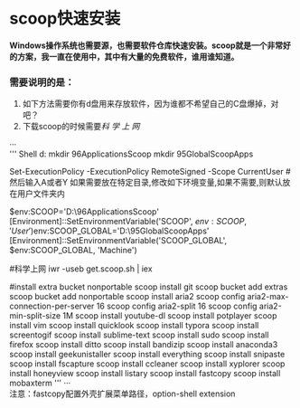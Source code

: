 # scoop快速安装
**Windows操作系统也需要源，也需要软件仓库快速安装。scoop就是一个非常好的方案，我一直在使用中，其中有大量的免费软件，谁用谁知道。**
### 需要说明的是：
1. 如下方法需要你有d盘用来存放软件，因为谁都不希望自己的C盘爆掉，对吧？
2. 下载scoop的时候需要*科 学 上 网*

···    
''' Shell
d:
mkdir 96ApplicationsScoop
mkdir 95GlobalScoopApps

Set-ExecutionPolicy -ExecutionPolicy RemoteSigned -Scope CurrentUser
#然后输入A或者Y
如果需要放在特定目录,修改如下环境变量,如果不需要,则默认放在用户文件夹内

$env:SCOOP='D:\96ApplicationsScoop'
[Environment]::SetEnvironmentVariable('SCOOP', $env:SCOOP, 'User')$env:SCOOP_GLOBAL='D:\95GlobalScoopApps'
[Environment]::SetEnvironmentVariable('SCOOP_GLOBAL', $env:SCOOP_GLOBAL, 'Machine')

#科学上网
iwr -useb get.scoop.sh | iex

#install extra bucket nonportable
scoop install git
scoop bucket add extras
scoop bucket add nonportable
scoop install aria2 
scoop config aria2-max-connection-per-server 16
scoop config aria2-split 16
scoop config aria2-min-split-size 1M
scoop install youtube-dl 
scoop install potplayer 
scoop install vim 
scoop install quicklook
scoop install typora
scoop install screentogif 
scoop install sublime-text
scoop install sudo
scoop install firefox 
scoop install ditto
scoop install bandizip
scoop install anaconda3
scoop install geekunistaller
scoop install everything
scoop install snipaste
scoop install fscapture
scoop install ccleaner
scoop install xyplorer
scoop install honeyview
scoop install listary
scoop install fastcopy
scoop install mobaxterm
''' 
···    
注意：fastcopy配置外壳扩展菜单路径，option-shell extension
